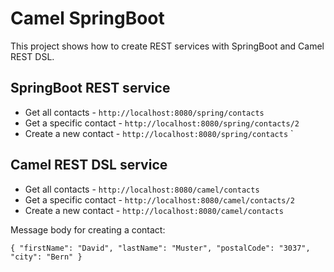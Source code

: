 # Camel SpringBoot 

This project shows how to create REST services with SpringBoot and Camel REST DSL.

## SpringBoot REST service

- Get all contacts - `http://localhost:8080/spring/contacts`
- Get a specific contact - `http://localhost:8080/spring/contacts/2`
- Create a new contact - `http://localhost:8080/spring/contacts`
`
## Camel REST DSL service

- Get all contacts - `http://localhost:8080/camel/contacts`
- Get a specific contact - `http://localhost:8080/camel/contacts/2`
- Create a new contact - `http://localhost:8080/camel/contacts`


Message body for creating a contact:

`{
"firstName": "David",
"lastName": "Muster",
"postalCode": "3037",
"city": "Bern"
}`

